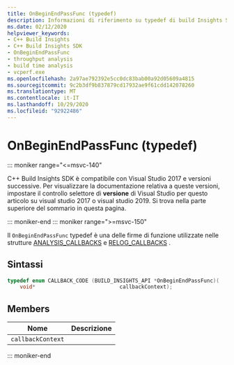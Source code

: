```yaml
---
title: OnBeginEndPassFunc (typedef)
description: Informazioni di riferimento su typedef di build Insights SDK per C++ OnBeginEndPassFunc.
ms.date: 02/12/2020
helpviewer_keywords:
- C++ Build Insights
- C++ Build Insights SDK
- OnBeginEndPassFunc
- throughput analysis
- build time analysis
- vcperf.exe
ms.openlocfilehash: 2a97ae792392e5cc0dc83bab00a92d05609a4815
ms.sourcegitcommit: 9c2b3df9b837879cd17932ae9f61cdd142078260
ms.translationtype: MT
ms.contentlocale: it-IT
ms.lasthandoff: 10/29/2020
ms.locfileid: "92922486"
---
```

# <a name="onbeginendpassfunc-typedef"></a>OnBeginEndPassFunc (typedef)

::: moniker range="<=msvc-140"

C++ Build Insights SDK è compatibile con Visual Studio 2017 e versioni successive. Per visualizzare la documentazione relativa a queste versioni, impostare il controllo selettore di **versione** di Visual Studio per questo articolo su visual studio 2017 o visual studio 2019. Si trova nella parte superiore del sommario in questa pagina.

::: moniker-end
::: moniker range=">=msvc-150"

Il `OnBeginEndPassFunc` typedef è una delle firme di funzione utilizzate nelle strutture [ANALYSIS_CALLBACKS](analysis-callbacks-struct.md) e [RELOG_CALLBACKS](relog-callbacks-struct.md) .

## <a name="syntax"></a>Sintassi

```cpp
typedef enum CALLBACK_CODE (BUILD_INSIGHTS_API *OnBeginEndPassFunc)(
    void*                           callbackContext);
```

## <a name="members"></a>Members

| Nome | Descrizione |
|--|--|
| `callbackContext` |  |

::: moniker-end
